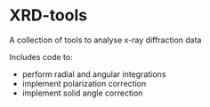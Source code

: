 # XRD-tools

A collection of tools to analyse x-ray diffraction data

Includes code to:
* perform radial and angular integrations
* implement polarization correction
* implement solid angle correction

